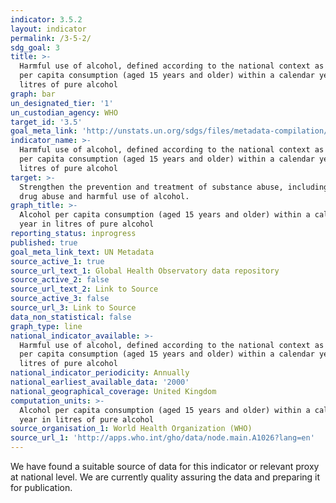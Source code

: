 ```yaml
---
indicator: 3.5.2
layout: indicator
permalink: /3-5-2/
sdg_goal: 3
title: >-
  Harmful use of alcohol, defined according to the national context as alcohol
  per capita consumption (aged 15 years and older) within a calendar year in
  litres of pure alcohol
graph: bar
un_designated_tier: '1'
un_custodian_agency: WHO
target_id: '3.5'
goal_meta_link: 'http://unstats.un.org/sdgs/files/metadata-compilation/Metadata-Goal-3.pdf'
indicator_name: >-
  Harmful use of alcohol, defined according to the national context as alcohol
  per capita consumption (aged 15 years and older) within a calendar year in
  litres of pure alcohol
target: >-
  Strengthen the prevention and treatment of substance abuse, including narcotic
  drug abuse and harmful use of alcohol.
graph_title: >-
  Alcohol per capita consumption (aged 15 years and older) within a calendar
  year in litres of pure alcohol
reporting_status: inprogress
published: true
goal_meta_link_text: UN Metadata
source_active_1: true
source_url_text_1: Global Health Observatory data repository
source_active_2: false
source_url_text_2: Link to Source
source_active_3: false
source_url_3: Link to Source
data_non_statistical: false
graph_type: line
national_indicator_available: >-
  Harmful use of alcohol, defined according to the national context as alcohol
  per capita consumption (aged 15 years and older) within a calendar year in
  litres of pure alcohol
national_indicator_periodicity: Annually
national_earliest_available_data: '2000'
national_geographical_coverage: United Kingdom
computation_units: >-
  Alcohol per capita consumption (aged 15 years and older) within a calendar
  year in litres of pure alcohol
source_organisation_1: World Health Organization (WHO)
source_url_1: 'http://apps.who.int/gho/data/node.main.A1026?lang=en'
---
```


We have found a suitable source of data for this indicator or relevant proxy at national level. We are currently quality assuring the data and preparing it for publication.
